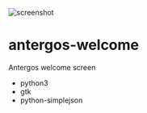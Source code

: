 ![screenshot](https://raw.github.com/jkw/antergos-welcome/master/screenshot.png)

antergos-welcome
================

Antergos welcome screen

* python3
* gtk
* python-simplejson

